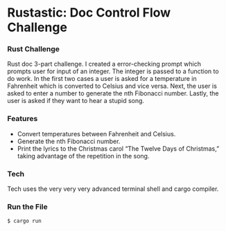 # Rustastic: Doc Control Flow Challenge 

### Rust Challenge 

Rust doc 3-part challenge. I created a error-checking prompt which prompts user for input of an integer. The integer is passed to a function to do work. In the first two cases a user is asked for a temperature in Fahrenheit which is converted to Celsius and vice versa. Next, the user is asked to enter a number to generate the nth Fibonacci number. Lastly, the user is asked if they want to hear a stupid song.

### Features

* Convert temperatures between Fahrenheit and Celsius.
* Generate the nth Fibonacci number.
* Print the lyrics to the Christmas carol “The Twelve Days of Christmas,” taking advantage of the repetition in the song.

### Tech

Tech uses the very very very advanced terminal shell and cargo compiler.


### Run the File
```
$ cargo run
```
